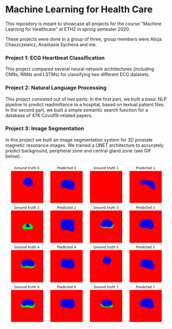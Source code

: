 # Machine Learning for Health Care
This repository is meant to showcase all projects for the course "Machine Learning for Healthcare" at ETHZ in spring semester 2020.

These projects were done in a group of three, group members were Alicja Chaszczewicz, Anastasia Sycheva and me.

### Project 1: ECG Heartbeat Classification
This project compared several neural network architectures (including CNNs, RNNs and LSTMs) for classifying two different ECG datasets. 

### Project 2: Natural Language Processing
This project consisted out of two parts: In the first part, we built a basic NLP pipeline to predict readmittance to a hospital, based on textual patient files. In the second part, we built a simple semantic search function for a database of 47K Covid19-related papers.

### Project 3: Image Segmentation
In this project we built an image segmentation system for 3D prostate magnetic resonance images. We trained a UNET architecture to accurately predict background, peripheral zone and central gland zone (see GIF below).

![](project_3/animation.gif)
